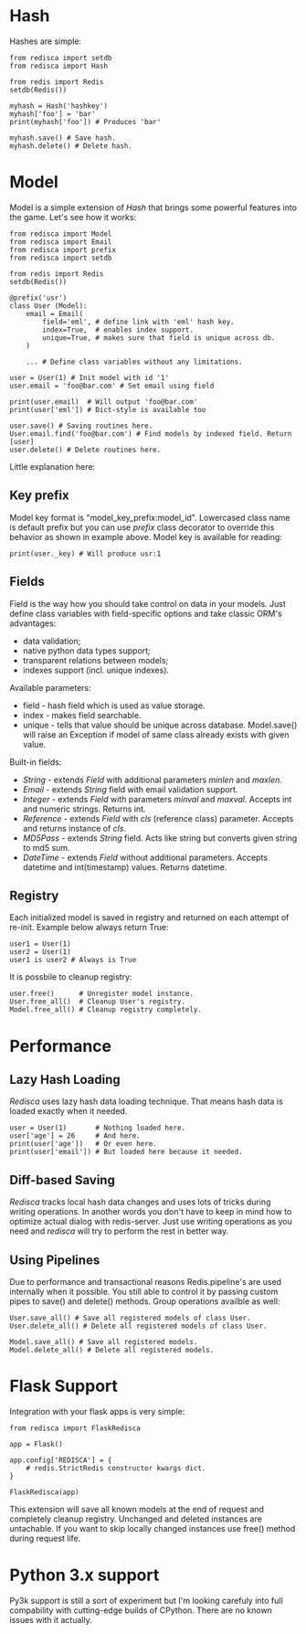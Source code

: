 # Hash

Hashes are simple:

	from redisca import setdb
	from redisca import Hash
	
	from redis import Redis
	setdb(Redis())
	
	myhash = Hash('hashkey')
	myhash['foo'] = 'bar'
	print(myhash['foo']) # Produces 'bar'
	
	myhash.save() # Save hash.
	myhash.delete() # Delete hash.

# Model

Model is a simple extension of *Hash* that brings some powerful features into the game. Let's see how it works:

	from redisca import Model
	from redisca import Email
	from redisca import prefix
	from redisca import setdb
	
	from redis import Redis
	setdb(Redis())
	
	@prefix('usr')
	class User (Model):
		email = Email(
			field='eml', # define link with 'eml' hash key.
			index=True,  # enables index support.
			unique=True, # makes sure that field is unique across db.
		)
	
		... # Define class variables without any limitations.
	
	user = User(1) # Init model with id '1'
	user.email = 'foo@bar.com' # Set email using field
	
	print(user.email)  # Will output 'foo@bar.com'
	print(user['eml']) # Dict-style is available too
	
	user.save() # Saving routines here.
	User.email.find('foo@bar.com') # Find models by indexed field. Return [user]
	user.delete() # Delete routines here.

Little explanation here:

## Key prefix

Model key format is "model_key_prefix:model_id".
Lowercased class name is default prefix but you can use *prefix* class decorator to override this behavior as shown in example above. Model key is available for reading:

	print(user._key) # Will produce usr:1

## Fields

Field is the way how you should take control on data in your models. Just define class variables with field-specific options and take classic ORM's advantages:

* data validation;
* native python data types support;
* transparent relations between models;
* indexes support (incl. unique indexes).

Available parameters:

* field - hash field which is used as value storage.
* index - makes field searchable.
* unique - tells that value should be unique across database. Model.save() will raise an Exception if model of same class already exists with given value.

Built-in fields:

* *String* - extends *Field* with additional parameters *minlen* and *maxlen*.
* *Email* - extends *String* field with email validation support.
* *Integer* - extends *Field* with parameters *minval* and *maxval*. Accepts int and numeric strings. Returns int.
* *Reference* - extends *Field* with *cls* (reference class) parameter. Accepts and returns instance of *cls*.
* *MD5Pass* - extends *String* field. Acts like string but converts given string to md5 sum.
* *DateTime* - extends *Field* without additional parameters. Accepts datetime and int(timestamp) values. Returns datetime.

## Registry

Each initialized model is saved in registry and returned on each attempt of re-init. Example below always return True:

	user1 = User(1)
	user2 = User(1)
	user1 is user2 # Always is True

It is possbile to cleanup registry:

	user.free()      # Unregister model instance.
	User.free_all()  # Cleanup User's registry.
	Model.free_all() # Cleanup registry completely.

# Performance

## Lazy Hash Loading

*Redisca* uses lazy hash data loading technique. That means hash data is loaded exactly when it needed.

	user = User(1)       # Nothing loaded here.
	user['age'] = 26     # And here.
	print(user['age'])   # Or even here.
	print(user['email']) # But loaded here because it needed.

## Diff-based Saving

*Redisca* tracks local hash data changes and uses lots of tricks during writing operations. In another words you don't have to keep in mind how to optimize actual dialog with redis-server. Just use writing operations as you need and *redisca* will try to perform the rest in better way.

## Using Pipelines

Due to performance and transactional reasons Redis.pipeline's are used internally when it possible. You still able to control it by passing custom pipes to save() and delete() methods. Group operations availble as well:

	User.save_all() # Save all registered models of class User.
	User.delete_all() # Delete all registered models of class User.
	
	Model.save_all() # Save all registered models.
	Model.delete_all() # Delete all registered models.

# Flask Support

Integration with your flask apps is very simple:

	from redisca import FlaskRedisca
	
	app = Flask()
	
	app.config['REDISCA'] = {
		# redis.StrictRedis constructor kwargs dict.
	}
	
	FlaskRedisca(app)

This extension will save all known models at the end of request and completely cleanup registry.
Unchanged and deleted instances are untachable. If you want to skip locally changed instances use free() method during request life.

# Python 3.x support

Py3k support is still a sort of experiment but I'm looking carefuly into full compability with cutting-edge builds of CPython. There are no known issues with it actually.
